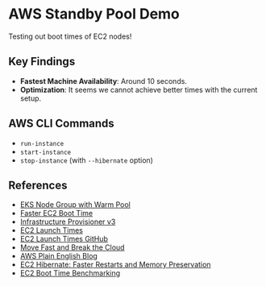 # AWS Standby Pool Demo

Testing out boot times of EC2 nodes!

## Key Findings

- **Fastest Machine Availability**: Around 10 seconds.
- **Optimization**: It seems we cannot achieve better times with the current setup.

## AWS CLI Commands

- `run-instance`
- `start-instance`
- `stop-instance` (with `--hibernate` option)

## References

- [EKS Node Group with Warm Pool](https://github.com/aws-samples/eks-node-group-with-warm-pool)
- [Faster EC2 Boot Time](https://depot.dev/blog/faster-ec2-boot-time)
- [Infrastructure Provisioner v3](https://depot.dev/blog/infrastructure-provisioner-v3)
- [EC2 Launch Times](https://www.martysweet.co.uk/ec2-launch-times/)
- [EC2 Launch Times GitHub](https://github.com/martysweet/ec2-launch-times/blob/main/README.md)
- [Move Fast and Break the Cloud](https://robaboukhalil.medium.com/move-fast-and-break-the-cloud-b55b899e3683)
- [AWS Plain English Blog](https://aws.plainenglish.io/)
- [EC2 Hibernate: Faster Restarts and Memory Preservation](https://aws.plainenglish.io/ec2-hibernate-faster-restarts-and-memory-preservation-for-your-aws-instances-44d8b10020c8)
- [EC2 Boot Time Benchmarking](https://www.daemonology.net/blog/2021-08-12-EC2-boot-time-benchmarking.html)
